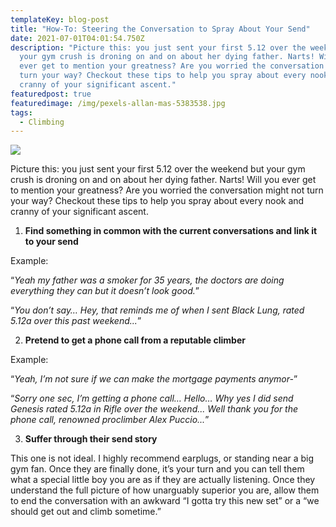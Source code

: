 ```yaml
---
templateKey: blog-post
title: "How-To: Steering the Conversation to Spray About Your Send"
date: 2021-07-01T04:01:54.750Z
description: "Picture this: you just sent your first 5.12 over the weekend but
  your gym crush is droning on and on about her dying father. Narts! Will you
  ever get to mention your greatness? Are you worried the conversation might not
  turn your way? Checkout these tips to help you spray about every nook and
  cranny of your significant ascent."
featuredpost: true
featuredimage: /img/pexels-allan-mas-5383538.jpg
tags:
  - Climbing
---
```

![](/img/pexels-allan-mas-5383538.jpg)

Picture this: you just sent your first 5.12 over the weekend but your gym crush is droning on and on about her dying father. Narts! Will you ever get to mention your greatness? Are you worried the conversation might not turn your way? Checkout these tips to help you spray about every nook and cranny of your significant ascent.

1. **Find something in common with the current conversations and link it to your send**

Example:

“*Yeah my father was a smoker for 35 years, the doctors are doing everything they can but it doesn’t look good.*”

“*You don’t say… Hey, that reminds me of when I sent Black Lung, rated 5.12a over this past weekend...*”

2. **Pretend to get a phone call from a reputable climber**

Example:

“*Yeah, I’m not sure if we can make the mortgage payments anymor-*”

“*Sorry one sec, I’m getting a phone call… Hello… Why yes I did send Genesis rated 5.12a in Rifle over the weekend... Well thank you for the phone call, renowned proclimber Alex Puccio...*”

3. **Suffer through their send story**

This one is not ideal. I highly recommend earplugs, or standing near a big gym fan. Once they are finally done, it’s your turn and you can tell them what a special little boy you are as if they are actually listening. Once they understand the full picture of how unarguably superior you are, allow them to end the conversation with an awkward “I gotta try this new set” or a “we should get out and climb sometime.”